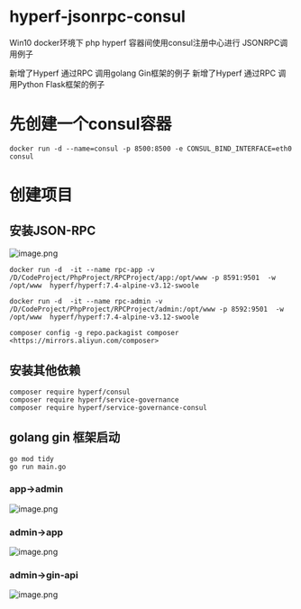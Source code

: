 # hyperf-jsonrpc-consul

Win10 docker环境下  php hyperf 容器间使用consul注册中心进行 JSONRPC调用例子

新增了Hyperf 通过RPC 调用golang Gin框架的例子
新增了Hyperf 通过RPC 调用Python Flask框架的例子

# 先创建一个consul容器
```
docker run -d --name=consul -p 8500:8500 -e CONSUL_BIND_INTERFACE=eth0 consul
```

# 创建项目

## 安装JSON-RPC
![image.png](https://p3-juejin.byteimg.com/tos-cn-i-k3u1fbpfcp/f248f2b4cf90499f9528dba04754d1b6~tplv-k3u1fbpfcp-watermark.image?)

```
docker run -d  -it --name rpc-app -v /D/CodeProject/PhpProject/RPCProject/app:/opt/www -p 8591:9501  -w /opt/www  hyperf/hyperf:7.4-alpine-v3.12-swoole
```
```
docker run -d  -it --name rpc-admin -v /D/CodeProject/PhpProject/RPCProject/admin:/opt/www -p 8592:9501  -w /opt/www  hyperf/hyperf:7.4-alpine-v3.12-swoole
```

```
composer config -g repo.packagist composer <https://mirrors.aliyun.com/composer>
```
## 安装其他依赖

```
composer require hyperf/consul
composer require hyperf/service-governance
composer require hyperf/service-governance-consul
```

## golang gin 框架启动
```
go mod tidy
go run main.go
```

### app->admin
![image.png](https://p6-juejin.byteimg.com/tos-cn-i-k3u1fbpfcp/8496666e92ec4811897af824de2bceaa~tplv-k3u1fbpfcp-watermark.image?)
### admin->app
![image.png](https://p1-juejin.byteimg.com/tos-cn-i-k3u1fbpfcp/4eff50cfd95e4d8ca03ab3b0b233af9f~tplv-k3u1fbpfcp-watermark.image?)
### admin->gin-api
![image.png](https://p6-juejin.byteimg.com/tos-cn-i-k3u1fbpfcp/46203a7a2a2d4e28bbd6a578a40681c9~tplv-k3u1fbpfcp-watermark.image?)
